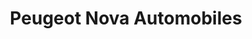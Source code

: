 ---
title: "Peugeot Nova Automobiles"
url: /dourdan/peugeot-nova-automobiles/
shop: réparation de voitures
---